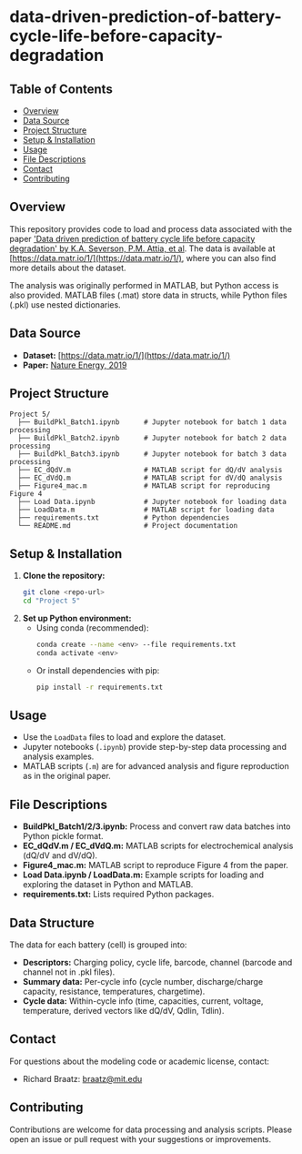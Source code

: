 # data-driven-prediction-of-battery-cycle-life-before-capacity-degradation

## Table of Contents
- [Overview](#overview)
- [Data Source](#data-source)
- [Project Structure](#project-structure)
- [Setup & Installation](#setup--installation)
- [Usage](#usage)
- [File Descriptions](#file-descriptions)
- [Contact](#contact)
- [Contributing](#contributing)

## Overview
This repository provides code to load and process data associated with the paper ['Data driven prediction of battery cycle life before capacity degradation' by K.A. Severson, P.M. Attia, et al](https://www.nature.com/articles/s41560-019-0356-8). The data is available at [https://data.matr.io/1/](https://data.matr.io/1/), where you can also find more details about the dataset.

The analysis was originally performed in MATLAB, but Python access is also provided. MATLAB files (.mat) store data in structs, while Python files (.pkl) use nested dictionaries.

## Data Source
- **Dataset:** [https://data.matr.io/1/](https://data.matr.io/1/)
- **Paper:** [Nature Energy, 2019](https://www.nature.com/articles/s41560-019-0356-8)

## Project Structure
```
Project 5/
  ├── BuildPkl_Batch1.ipynb      # Jupyter notebook for batch 1 data processing
  ├── BuildPkl_Batch2.ipynb      # Jupyter notebook for batch 2 data processing
  ├── BuildPkl_Batch3.ipynb      # Jupyter notebook for batch 3 data processing
  ├── EC_dQdV.m                  # MATLAB script for dQ/dV analysis
  ├── EC_dVdQ.m                  # MATLAB script for dV/dQ analysis
  ├── Figure4_mac.m              # MATLAB script for reproducing Figure 4
  ├── Load Data.ipynb            # Jupyter notebook for loading data
  ├── LoadData.m                 # MATLAB script for loading data
  ├── requirements.txt           # Python dependencies
  └── README.md                  # Project documentation
```

## Setup & Installation
1. **Clone the repository:**
   ```bash
   git clone <repo-url>
   cd "Project 5"
   ```
2. **Set up Python environment:**
   - Using conda (recommended):
     ```bash
     conda create --name <env> --file requirements.txt
     conda activate <env>
     ```
   - Or install dependencies with pip:
     ```bash
     pip install -r requirements.txt
     ```

## Usage
- Use the `LoadData` files to load and explore the dataset.
- Jupyter notebooks (`.ipynb`) provide step-by-step data processing and analysis examples.
- MATLAB scripts (`.m`) are for advanced analysis and figure reproduction as in the original paper.

## File Descriptions
- **BuildPkl_Batch1/2/3.ipynb:** Process and convert raw data batches into Python pickle format.
- **EC_dQdV.m / EC_dVdQ.m:** MATLAB scripts for electrochemical analysis (dQ/dV and dV/dQ).
- **Figure4_mac.m:** MATLAB script to reproduce Figure 4 from the paper.
- **Load Data.ipynb / LoadData.m:** Example scripts for loading and exploring the dataset in Python and MATLAB.
- **requirements.txt:** Lists required Python packages.

## Data Structure
The data for each battery (cell) is grouped into:
- **Descriptors:** Charging policy, cycle life, barcode, channel (barcode and channel not in .pkl files).
- **Summary data:** Per-cycle info (cycle number, discharge/charge capacity, resistance, temperatures, chargetime).
- **Cycle data:** Within-cycle info (time, capacities, current, voltage, temperature, derived vectors like dQ/dV, Qdlin, Tdlin).

## Contact
For questions about the modeling code or academic license, contact:
- Richard Braatz: braatz@mit.edu

## Contributing
Contributions are welcome for data processing and analysis scripts. Please open an issue or pull request with your suggestions or improvements.

